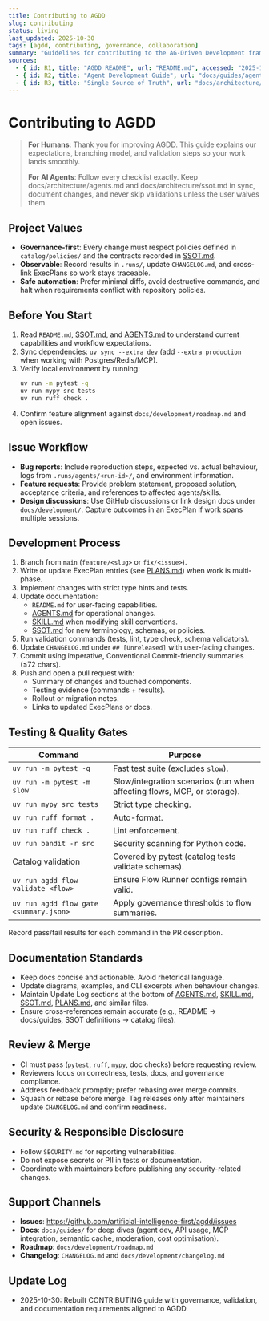 ```yaml
---
title: Contributing to AGDD
slug: contributing
status: living
last_updated: 2025-10-30
tags: [agdd, contributing, governance, collaboration]
summary: "Guidelines for contributing to the AG-Driven Development framework and keeping documentation, tests, and governance in sync."
sources:
  - { id: R1, title: "AGDD README", url: "README.md", accessed: "2025-10-30" }
  - { id: R2, title: "Agent Development Guide", url: "docs/guides/agent-development.md", accessed: "2025-10-30" }
  - { id: R3, title: "Single Source of Truth", url: "docs/architecture/ssot.md", accessed: "2025-10-30" }
---
```


# Contributing to AGDD

> **For Humans**: Thank you for improving AGDD. This guide explains our expectations, branching model, and validation steps so your work lands smoothly.
>
> **For AI Agents**: Follow every checklist exactly. Keep docs/architecture/agents.md and docs/architecture/ssot.md in sync, document changes, and never skip validations unless the user waives them.

## Project Values

- **Governance-first**: Every change must respect policies defined in `catalog/policies/` and the contracts recorded in [SSOT.md](./docs/architecture/ssot.md).
- **Observable**: Record results in `.runs/`, update `CHANGELOG.md`, and cross-link ExecPlans so work stays traceable.
- **Safe automation**: Prefer minimal diffs, avoid destructive commands, and halt when requirements conflict with repository policies.

## Before You Start

1. Read `README.md`, [SSOT.md](./docs/architecture/ssot.md), and [AGENTS.md](./docs/architecture/agents.md) to understand current capabilities and workflow expectations.
2. Sync dependencies: `uv sync --extra dev` (add `--extra production` when working with Postgres/Redis/MCP).
3. Verify local environment by running:
   ```bash
   uv run -m pytest -q
   uv run mypy src tests
   uv run ruff check .
   ```
4. Confirm feature alignment against `docs/development/roadmap.md` and open issues.

## Issue Workflow

- **Bug reports**: Include reproduction steps, expected vs. actual behaviour, logs from `.runs/agents/<run-id>/`, and environment information.
- **Feature requests**: Provide problem statement, proposed solution, acceptance criteria, and references to affected agents/skills.
- **Design discussions**: Use GitHub discussions or link design docs under `docs/development/`. Capture outcomes in an ExecPlan if work spans multiple sessions.

## Development Process

1. Branch from `main` (`feature/<slug>` or `fix/<issue>`).
2. Write or update ExecPlan entries (see [PLANS.md](./docs/architecture/plans.md)) when work is multi-phase.
3. Implement changes with strict type hints and tests.
4. Update documentation:
   - `README.md` for user-facing capabilities.
   - [AGENTS.md](./docs/architecture/agents.md) for operational changes.
   - [SKILL.md](./docs/architecture/skills.md) when modifying skill conventions.
   - [SSOT.md](./docs/architecture/ssot.md) for new terminology, schemas, or policies.
5. Run validation commands (tests, lint, type check, schema validators).
6. Update `CHANGELOG.md` under `## [Unreleased]` with user-facing changes.
7. Commit using imperative, Conventional Commit-friendly summaries (≤72 chars).
8. Push and open a pull request with:
   - Summary of changes and touched components.
   - Testing evidence (commands + results).
   - Rollout or migration notes.
   - Links to updated ExecPlans or docs.

## Testing & Quality Gates

| Command | Purpose |
|---------|---------|
| `uv run -m pytest -q` | Fast test suite (excludes `slow`). |
| `uv run -m pytest -m slow` | Slow/integration scenarios (run when affecting flows, MCP, or storage). |
| `uv run mypy src tests` | Strict type checking. |
| `uv run ruff format .` | Auto-format. |
| `uv run ruff check .` | Lint enforcement. |
| `uv run bandit -r src` | Security scanning for Python code. |
| Catalog validation | Covered by pytest (catalog tests validate schemas). |
| `uv run agdd flow validate <flow>` | Ensure Flow Runner configs remain valid. |
| `uv run agdd flow gate <summary.json>` | Apply governance thresholds to flow summaries. |

Record pass/fail results for each command in the PR description.

## Documentation Standards

- Keep docs concise and actionable. Avoid rhetorical language.
- Update diagrams, examples, and CLI excerpts when behaviour changes.
- Maintain Update Log sections at the bottom of [AGENTS.md](./docs/architecture/agents.md), [SKILL.md](./docs/architecture/skills.md), [SSOT.md](./docs/architecture/ssot.md), [PLANS.md](./docs/architecture/plans.md), and similar files.
- Ensure cross-references remain accurate (e.g., README → docs/guides, SSOT definitions → catalog files).

## Review & Merge

- CI must pass (`pytest`, `ruff`, `mypy`, doc checks) before requesting review.
- Reviewers focus on correctness, tests, docs, and governance compliance.
- Address feedback promptly; prefer rebasing over merge commits.
- Squash or rebase before merge. Tag releases only after maintainers update `CHANGELOG.md` and confirm readiness.

## Security & Responsible Disclosure

- Follow `SECURITY.md` for reporting vulnerabilities.
- Do not expose secrets or PII in tests or documentation.
- Coordinate with maintainers before publishing any security-related changes.

## Support Channels

- **Issues**: https://github.com/artificial-intelligence-first/agdd/issues
- **Docs**: `docs/guides/` for deep dives (agent dev, API usage, MCP integration, semantic cache, moderation, cost optimisation).
- **Roadmap**: `docs/development/roadmap.md`
- **Changelog**: `CHANGELOG.md` and `docs/development/changelog.md`

## Update Log

- 2025-10-30: Rebuilt CONTRIBUTING guide with governance, validation, and documentation requirements aligned to AGDD.
